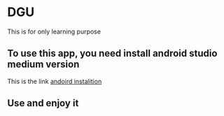 # DGU
This is for only learning purpose
## To use this app, you need install android studio medium version 
This  is the link [andoird instalition](https://redirector.gvt1.com/edgedl/android/studio/install/2023.2.1.25/android-studio-2023.2.1.25-windows.exe)
## Use and enjoy it
